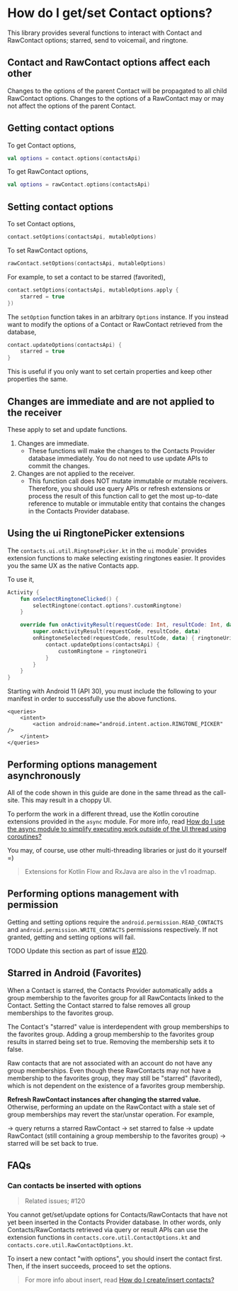 # How do I get/set Contact options?

This library provides several functions to interact with Contact and RawContact options;
starred, send to voicemail, and ringtone.

## Contact and RawContact options affect each other

Changes to the options of the parent Contact will be propagated to all child RawContact options.
Changes to the options of a RawContact may or may not affect the options of the parent Contact.

## Getting contact options

To get Contact options,

```kotlin
val options = contact.options(contactsApi)
```

To get RawContact options,

```kotlin
val options = rawContact.options(contactsApi)
```

## Setting contact options

To set Contact options,

```kotlin
contact.setOptions(contactsApi, mutableOptions)
```

To set RawContact options,

```kotlin
rawContact.setOptions(contactsApi, mutableOptions)
```

For example, to set a contact to be starred (favorited),

```kotlin
contact.setOptions(contactsApi, mutableOptions.apply {
    starred = true
})
```

The `setOption` function takes in an arbitrary `Options` instance. If you instead want to modify
the options of a Contact or RawContact retrieved from the database,

```kotlin
contact.updateOptions(contactsApi) {
    starred = true
}
```

This is useful if you only want to set certain properties and keep other properties the same.

## Changes are immediate and are not applied to the receiver

These apply to set and update functions.

1. Changes are immediate.
    - These functions will make the changes to the Contacts Provider database immediately. You do
      not need to use update APIs to commit the changes.
2. Changes are not applied to the receiver.
    - This function call does NOT mutate immutable or mutable receivers. Therefore, you should use
      query APIs or refresh extensions or process the result of this function call to get the most
      up-to-date reference to mutable or immutable entity that contains the changes in the Contacts
      Provider database.

## Using the ui RingtonePicker extensions

The `contacts.ui.util.RingtonePicker.kt` in the `ui` module` provides extension functions to make
selecting existing ringtones easier. It provides you the same UX as the native Contacts app. 

To use it,

```kotlin
Activity {
    fun onSelectRingtoneClicked() {
        selectRingtone(contact.options?.customRingtone)
    }

    override fun onActivityResult(requestCode: Int, resultCode: Int, data: Intent?) {
        super.onActivityResult(requestCode, resultCode, data)
        onRingtoneSelected(requestCode, resultCode, data) { ringtoneUri -> 
            contact.updateOptions(contactsApi) {
                customRingtone = ringtoneUri
            }
        }
    }
}
```

Starting with Android 11 (API 30), you must include the following to your manifest in order to
successfully use the above functions.

```
<queries>
    <intent>
        <action android:name="android.intent.action.RINGTONE_PICKER" />
    </intent>
</queries>
```

## Performing options management asynchronously

All of the code shown in this guide are done in the same thread as the call-site. This may result
in a choppy UI.

To perform the work in a different thread, use the Kotlin coroutine extensions provided in the `async` module.
For more info, read [How do I use the async module to simplify executing work outside of the UI thread using coroutines?](/contacts-android/howto/howto-use-api-with-async-execution.html)

You may, of course, use other multi-threading libraries or just do it yourself =)

> Extensions for Kotlin Flow and RxJava are also in the v1 roadmap.

## Performing options management with permission

Getting and setting options require the `android.permission.READ_CONTACTS` and
`android.permission.WRITE_CONTACTS` permissions respectively. If not granted, getting and setting 
options will fail.

TODO Update this section as part of issue [#120](https://github.com/vestrel00/contacts-android/issues/120).
      
## Starred in Android (Favorites)

When a Contact is starred, the Contacts Provider automatically adds a group membership to the
favorites group for all RawContacts linked to the Contact. Setting the Contact starred to false
removes all group memberships to the favorites group.

The Contact's "starred" value is interdependent with group memberships to the favorites group.
Adding a group membership to the favorites group results in starred being set to true. Removing
the membership sets it to false.

Raw contacts that are not associated with an account do not have any group memberships. Even
though these RawContacts may not have a membership to the favorites group, they may still be
"starred" (favorited), which is not dependent on the existence of a favorites group membership.

**Refresh RawContact instances after changing the starred value.** Otherwise, performing an
update on the RawContact with a stale set of group memberships may revert the star/unstar
operation. For example,

-> query returns a starred RawContact
-> set starred to false
-> update RawContact (still containing a group membership to the favorites group)
-> starred will be set back to true.

## FAQs

### Can contacts be inserted with options

> Related issues; #120

You cannot get/set/update options for Contacts/RawContacts that have not yet been inserted in the
Contacts Provider database. In other words, only Contacts/RawContacts retrieved via query or result
APIs can use the extension functions in `contacts.core.util.ContactOptions.kt` and
`contacts.core.util.RawContactOptions.kt`.

To insert a new contact "with options", you should insert the contact first. Then, if the insert
succeeds, proceed to set the options.

> For more info about insert, read [How do I create/insert contacts?](/contacts-android/howto/howto-insert-contacts.html)

